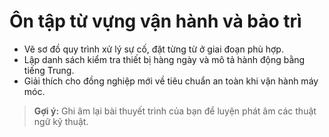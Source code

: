 # Ôn tập từ vựng vận hành và bảo trì

- Vẽ sơ đồ quy trình xử lý sự cố, đặt từng từ ở giai đoạn phù hợp.
- Lập danh sách kiểm tra thiết bị hàng ngày và mô tả hành động bằng tiếng Trung.
- Giải thích cho đồng nghiệp mới về tiêu chuẩn an toàn khi vận hành máy móc.

> **Gợi ý:** Ghi âm lại bài thuyết trình của bạn để luyện phát âm các thuật ngữ kỹ thuật.
